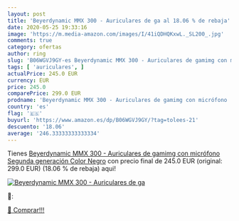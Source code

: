 ```yaml
---
layout: post
title: 'Beyerdynamic MMX 300 - Auriculares de ga al 18.06 % de rebaja'
date: 2020-05-25 19:33:16
image: 'https://m.media-amazon.com/images/I/41iQDHQKxwL._SL200_.jpg'
comments: true
category: ofertas
author: ring
slug: 'B06WGVJ9GY-es Beyerdynamic MMX 300 - Auriculares de gamimg con micrófono...'
tags: [ 'auriculares', ]
actualPrice: 245.0 EUR
currency: EUR
price: 245.0
comparePrice: 299.0 EUR
prodname: 'Beyerdynamic MMX 300 - Auriculares de gamimg con micrófono  Segunda generación  Color Negro'
country: 'es'
flag: '🇪🇸'
buyurl: 'https://www.amazon.es/dp/B06WGVJ9GY/?tag=tolees-21'
descuento: '18.06'
average: '246.33333333333334'
---
```


Tienes [Beyerdynamic MMX 300 - Auriculares de gamimg con micrófono  Segunda generación  Color Negro](https://www.amazon.es/dp/B06WGVJ9GY/?tag=tolees-21) con precio final de  245.0 EUR (original: 299.0 EUR) (18.06 %  de rebaja) aqui!

[![Beyerdynamic MMX 300 - Auriculares de ga](https://m.media-amazon.com/images/I/41iQDHQKxwL._SL200_.jpg)](https://www.amazon.es/dp/B06WGVJ9GY/?tag=tolees-21)

🔎:


[🛒 Comprar!!!](https://www.amazon.es/dp/B06WGVJ9GY/?tag=tolees-21)
